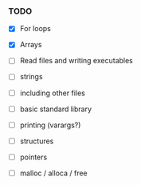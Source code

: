 ### TODO
- [x] For loops
- [x] Arrays
- [ ] Read files and writing executables

- [ ] strings
- [ ] including other files
- [ ] basic standard library
- [ ] printing (varargs?)

- [ ] structures
- [ ] pointers
- [ ] malloc / alloca / free
